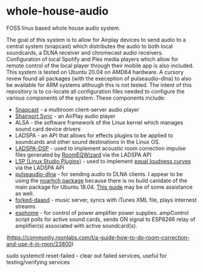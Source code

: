 # whole-house-audio
FOSS linux based whole house audio system. 

The goal of this system is to allow for Airplay devices to send audio to a central system (snapcast) which distributes the audio to both local soundcards, a DLNA receiver and chromecast audio receivers. Configuration of local Spotify and Plex media players which allow for remote control of the local player through their mobile app is also included.
This system is tested on Ubuntu 20.04 on AMD64 hardware. A cursory revew found all packages (with the exeception of pulseaudio-dlna) to also be available for ARM systems although this is not tested.
The intent of this repository is to co-locate all configuration files needed to configure the various components of the system. These components include:
- [Snapcast](https://github.com/badaix/snapcast) - a multiroom client-server audio player
- [Shairport Sync](https://github.com/mikebrady/shairport-sync) - an AirPlay audio player
- ALSA - the software framework of the Linux kernel which manages sound card device drivers
- LADSPA - an API that allows for effects plugins to be applied to soundcards and other sound destinations in the Linux OS.
- [LADSPA-DSP](https://github.com/bmc0/dsp) - used to implement acoustic room correction impulse files generated by [RoomEQWizard](https://www.roomeqwizard.com/) via the LADSPA API
- [LSP (Linux Studio Plugins)](https://github.com/sadko4u/lsp-plugins) - used to implement [equal loudness curves](https://lsp-plug.in/?page=manuals&section=loud_comp_stereo) via the LADSPA API
- [pulseaudio-dlna](https://github.com/masmu/pulseaudio-dlna) - for sending audio to DLNA clients. I appear to be using the [noarhch package](https://opensuse.pkgs.org/tumbleweed/packman-x86_64/pulseaudio-dlna-0.6.0+git20190209.b0db813-1.4.noarch.rpm.html) because there is no build canidate of the main 
package for Ubuntu 18.04. [This guide](https://www.linuxuprising.com/2020/10/how-to-use-pulseaudio-dlna-to-stream.html) may be of some assistance as well.
- [forked-daapd](https://github.com/ejurgensen/forked-daapd) - music server, syncs with iTunes XML file, plays internest streams
- [esphome](https://esphome.io/) - for control of power amplifier power supplies. ampControl script polls for active sound cards, sends ON signal to ESP8266 relay of amplifier(s) associated with active soundcard(s).

(https://community.roonlabs.com/t/a-guide-how-to-do-room-correction-and-use-it-in-roon/23800)


sudo systemctl reset-failed - clear out failed services, useful for testing/verifying services
